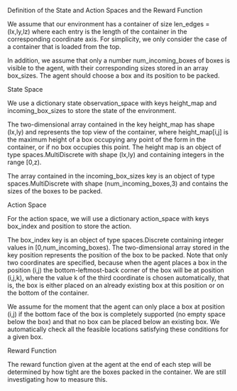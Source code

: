 Definition of the State and Action Spaces and the Reward Function

We assume that our environment has a container of size len_edges = (lx,ly,lz) where each entry is the length of the container in the corresponding coordinate axis. For simplicity, we only consider the case of a container that is loaded from the top.

In addition, we assume that only a number num_incoming_boxes of boxes is visible to the agent, with their corresponding sizes stored in an array box_sizes. The agent should choose a box and its position to be packed.

State Space

We use a dictionary state observation_space with keys height_map and incoming_box_sizes to store the state of the environment.

The two-dimensional array contained in the key height_map has shape (lx,ly) and represents the top view of the container, where height_map[i,j] is the maximum height of a box occupying any point of the form  in the container, or  if no box occupies this point. The height map is an object of type spaces.MultiDiscrete with shape (lx,ly) and containing integers in the range [0,z).

The array contained in the incoming_box_sizes key is an object of type spaces.MultiDiscrete with shape (num_incoming_boxes,3) and contains the sizes of the boxes to be packed.

Action Space

For the action space, we will use a dictionary action_space with keys box_index and position to store the action.

The box_index key is an object of type spaces.Discrete containing integer values in [0,num_incoming_boxes). The two-dimensional array stored in the key position represents the position of the box to be packed. Note that only two coordinates are specified, because when the agent places a box in the position (i,j) the bottom-leftmost-back corner of the box will be at position (i,j,k), where the value k of the third coordinate is chosen automatically, that is, the box is either placed on an already existing box at this position or on the bottom of the container.

We assume for the moment that the agent can only place a box at position (i,j) if the bottom face of the box is completely supported (no empty space below the box) and that no box can be placed below an existing box. We automatically check all the feasible locations satisfying these conditions for a given box.

Reward Function

The reward function given at the agent at the end of each step will be determined by how tight are the boxes packed in the container. We are still investigating how to measure this.

